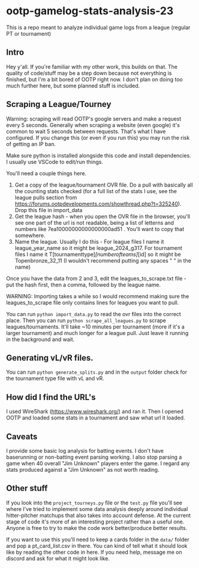 # ootp-gamelog-stats-analysis-23

This is a repo meant to analyze individual game logs from a league (regular PT or tournament)

## Intro

Hey y'all. If you're familiar with my other work, this builds on that. The quality of code/stuff may be a step down because not everything is finished, but I'm a bit bored of OOTP right now. I don't plan on doing too much further here, but some planned stuff is included.

## Scraping a League/Tourney

Warning: scraping will read OOTP's google servers and make a request every 5 seconds. Generally when scraping a website (even google) it's common to wait 5 seconds between requests. That's what I have configured. If you change this (or even if you run this) you may run the risk of getting an IP ban.

Make sure python is installed alongside this code and install dependencies. I usually use VSCode to edit/run things.

You'll need a couple things here.

1. Get a copy of the league/tournament OVR file. Do a pull with basically all the counting stats checked (for a full list of the stats I use, see the league pulls section from https://forums.ootpdevelopments.com/showthread.php?t=325240). Drop this file in import_data
2. Get the league hash - when you open the OVR file in the browser, you'll see one part of the url is not readable, being a list of letterns and numbers like 7ea10000000000000000ad51 . You'll want to copy that somewhere.
3. Name the league. Usually I do this - 
    For league files I name it league_year_name so it might be league_2024_g317.
    For tournament files I name it T[tournamenttype]_[numberofteams]_[id] so it might be Topenbronze_32_11 (I wouldn't recommend putting any spaces " " in the name)

Once you have the data from 2 and 3, edit the leagues_to_scrape.txt file - put the hash first, then a comma, followed by the league name.

WARNING: Importing takes a while so I would recommend making sure the leagues_to_scrape file only contains lines for leagues you want to pull.

You can run `python import_data.py` to read the ovr files into the correct place. Then you can run `python scrape_all_leagues.py` to scrape leagues/tournaments. It'll take ~10 minutes per tournament (more if it's a larger tournament) and much longer for a league pull. Just leave it running in the background and wait.

## Generating vL/vR files.

You can run `python generate_splits.py` and in the `output` folder check for the tournament type file with vL and vR.

## How did I find the URL's

I used WireShark (https://www.wireshark.org/) and ran it. Then I opened OOTP and loaded some stats in a tournament and saw what url it loaded.

## Caveats

I provide some basic log analysis for batting events. I don't have baserunning or non-batting event parsing working. I also stop parsing a game when 40 overall "Jim Unknown" players enter the game. I regard any stats produced against a "Jim Unknown" as not worth reading.

## Other stuff

If you look into the `project_tourneys.py` file or the `test.py` file you'll see where I've tried to implement some data analysis deeply around individual hitter-pitcher matchups that also takes into account defense. At the current stage of code it's more of an interesting project rather than a useful one. Anyone is free to try to make the code work better/produce better results.

If you want to use this you'll need to keep a cards folder in the `data/` folder and pop a pt_card_list.csv in there. You can kind of tell what it should look like by reading the other code in here. If you need help, message me on discord and ask for what it might look like.